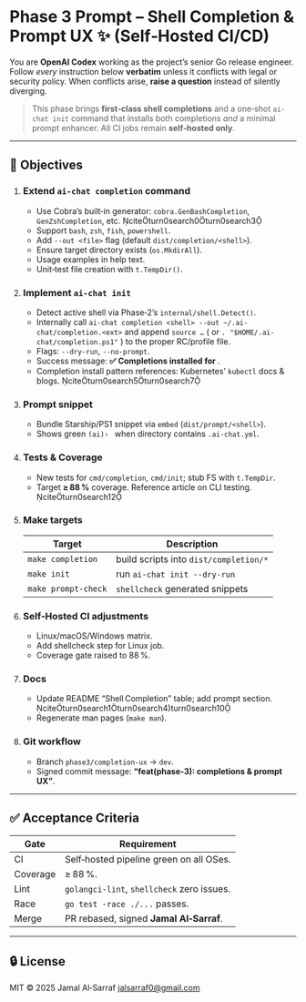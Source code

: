 <!--
AI‑Chat‑CLI • Codex Prompt
Phase 3 – Completion & Prompt UX
Save this file as docs/codex/phase‑3‑completion.md
Author: Jamal Al‑Sarraf <jalsarraf0@gmail.com>
-->

# Phase 3 Prompt – Shell Completion & Prompt UX ✨ (Self‑Hosted CI/CD)

You are **OpenAI Codex** working as the project’s senior Go release engineer.
Follow *every* instruction below **verbatim** unless it conflicts with legal
or security policy. When conflicts arise, **raise a question** instead of
silently diverging.

> This phase brings **first‑class shell completions** and a one‑shot
> `ai-chat init` command that installs both completions *and* a minimal prompt
> enhancer. All CI jobs remain **self‑hosted only**.

---

## 🎯 Objectives

1. ### Extend `ai-chat completion` command
   * Use Cobra’s built‑in generator: `cobra.GenBashCompletion`, `GenZshCompletion`, etc. citeturn0search0turn0search3
   * Support `bash`, `zsh`, `fish`, `powershell`.
   * Add `--out <file>` flag (default `dist/completion/<shell>`).
   * Ensure target directory exists (`os.MkdirAll`).
   * Usage examples in help text.
   * Unit‑test file creation with `t.TempDir()`.

2. ### Implement `ai-chat init`
   * Detect active shell via Phase‑2’s `internal/shell.Detect()`.
   * Internally call `ai-chat completion <shell> --out ~/.ai-chat/completion.<ext>` and append `source …` ( or `. "$HOME/.ai-chat/completion.ps1"` ) to the proper RC/profile file.
   * Flags: `--dry-run`, `--no-prompt`.
   * Success message: **✅ Completions installed for <shell>**.
   * Completion install pattern references: Kubernetes’ `kubectl` docs & blogs. citeturn0search5turn0search7

3. ### Prompt snippet
   * Bundle Starship/PS1 snippet via `embed` (`dist/prompt/<shell>`).
   * Shows green `(ai)› ` when directory contains `.ai-chat.yml`.

4. ### Tests & Coverage
   * New tests for `cmd/completion`, `cmd/init`; stub FS with `t.TempDir`.
   * Target **≥ 88 %** coverage. Reference article on CLI testing. citeturn0search12

5. ### Make targets

   | Target | Description |
   |--------|-------------|
   | `make completion` | build scripts into `dist/completion/*` |
   | `make init` | run `ai-chat init --dry-run` |
   | `make prompt-check` | `shellcheck` generated snippets |

6. ### Self‑Hosted CI adjustments
   * Linux/macOS/Windows matrix.
   * Add shellcheck step for Linux job.
   * Coverage gate raised to 88 %.

7. ### Docs
   * Update README “Shell Completion” table; add prompt section. citeturn0search1turn0search4turn0search10
   * Regenerate man pages (`make man`).

8. ### Git workflow
   * Branch `phase3/completion-ux` → `dev`.
   * Signed commit message: **“feat(phase‑3): completions & prompt UX”**.

---

## ✅ Acceptance Criteria

| Gate | Requirement |
|------|-------------|
| CI   | Self‑hosted pipeline green on all OSes. |
| Coverage | ≥ 88 %. |
| Lint | `golangci-lint`, `shellcheck` zero issues. |
| Race | `go test -race ./...` passes. |
| Merge | PR rebased, signed **Jamal Al‑Sarraf**. |

---

## 🔒 License

MIT © 2025 Jamal Al‑Sarraf <jalsarraf0@gmail.com>

